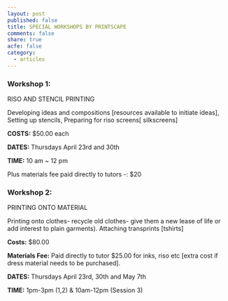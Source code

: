 ```yaml
---
layout: post
published: false
title: SPECIAL WORKSHOPS BY PRINTSCAPE
comments: false
share: true
acfe: false
category: 
  - articles
---
```


### Workshop 1: 
RISO AND STENCIL PRINTING

Developing ideas and compositions [resources available to initiate
ideas], Setting up stencils, Preparing for riso screens[ silkscreens]

**COSTS:** $50.00 each

**DATES:** Thursdays April 23rd and 30th

**TIME:** 10 am ~ 12 pm

Plus materials fee paid directly to tutors -: $20

### Workshop 2:
PRINTING ONTO MATERIAL

Printing onto clothes- recycle old clothes- give them a new lease of
life or add interest to plain garments). Attaching transprints [tshirts]

**Costs:** $80.00

**Materials Fee:** Paid directly to tutor $25.00 for inks, riso etc [extra cost if dress material needs to be purchased].

**DATES:** Thursdays April 23rd, 30th and May 7th

**TIME:** 1pm-3pm (1,2) & 10am-12pm (Session 3)